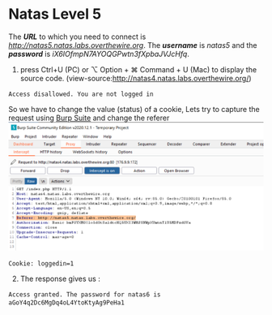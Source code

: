 # Natas Level 5
The ***URL*** to which you need to connect is *http://natas5.natas.labs.overthewire.org*. The ***username*** is *natas5* and the ***password*** is *iX6IOfmpN7AYOQGPwtn3fXpbaJVJcHfq*. 

1. press Ctrl+U (PC) or ⌥ Option + ⌘ Command + U (Mac) to display the source code. (view-source:http://natas4.natas.labs.overthewire.org/)
```
Access disallowed. You are not logged in
```

So we have to change the value (status) of a cookie, Lets try to capture the request using [Burp Suite](https://portswigger.net/burp) and change the referer
![Capture Burp](https://github.com/Reda-BELHAJ/OverTheWire/blob/main/Natas/Captures/Capture.PNG)

```
Cookie: loggedin=1
```

2. The response gives us :

```
Access granted. The password for natas6 is aGoY4q2Dc6MgDq4oL4YtoKtyAg9PeHa1
```

